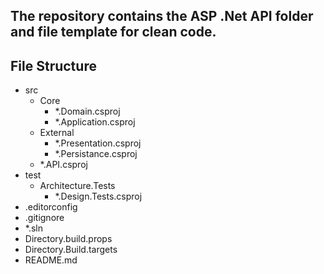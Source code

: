 ## The repository contains the ASP .Net API folder and file template for clean code.

## File Structure
- src
  - Core
    - *.Domain.csproj
    - *.Application.csproj
  - External
    - *.Presentation.csproj
    - *.Persistance.csproj
  - *.API.csproj
- test
  - Architecture.Tests
    - *.Design.Tests.csproj
- .editorconfig
- .gitignore
- *.sln
- Directory.build.props
- Directory.Build.targets
- README.md
